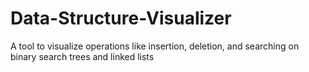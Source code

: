 # Data-Structure-Visualizer
A tool to visualize operations like insertion, deletion, and searching on binary search trees and linked lists
